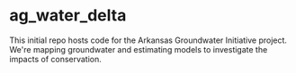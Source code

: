 # ag_water_delta

This initial repo hosts code for the Arkansas Groundwater Initiative project. We're mapping groundwater and estimating models to investigate the impacts of conservation.
